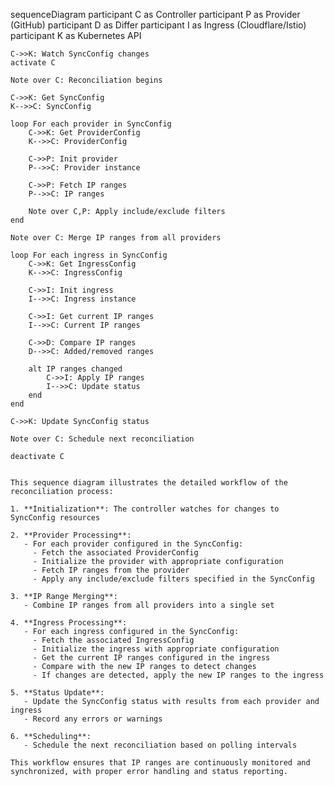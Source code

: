 sequenceDiagram
    participant C as Controller
    participant P as Provider (GitHub)
    participant D as Differ
    participant I as Ingress (Cloudflare/Istio)
    participant K as Kubernetes API
    
    C->>K: Watch SyncConfig changes
    activate C
    
    Note over C: Reconciliation begins
    
    C->>K: Get SyncConfig
    K-->>C: SyncConfig
    
    loop For each provider in SyncConfig
        C->>K: Get ProviderConfig
        K-->>C: ProviderConfig
        
        C->>P: Init provider
        P-->>C: Provider instance
        
        C->>P: Fetch IP ranges
        P-->>C: IP ranges
        
        Note over C,P: Apply include/exclude filters
    end
    
    Note over C: Merge IP ranges from all providers
    
    loop For each ingress in SyncConfig
        C->>K: Get IngressConfig
        K-->>C: IngressConfig
        
        C->>I: Init ingress
        I-->>C: Ingress instance
        
        C->>I: Get current IP ranges
        I-->>C: Current IP ranges
        
        C->>D: Compare IP ranges
        D-->>C: Added/removed ranges
        
        alt IP ranges changed
            C->>I: Apply IP ranges
            I-->>C: Update status
        end
    end
    
    C->>K: Update SyncConfig status
    
    Note over C: Schedule next reconciliation
    
    deactivate C
```

This sequence diagram illustrates the detailed workflow of the reconciliation process:

1. **Initialization**: The controller watches for changes to SyncConfig resources
   
2. **Provider Processing**:
   - For each provider configured in the SyncConfig:
     - Fetch the associated ProviderConfig
     - Initialize the provider with appropriate configuration
     - Fetch IP ranges from the provider
     - Apply any include/exclude filters specified in the SyncConfig
   
3. **IP Range Merging**:
   - Combine IP ranges from all providers into a single set
   
4. **Ingress Processing**:
   - For each ingress configured in the SyncConfig:
     - Fetch the associated IngressConfig
     - Initialize the ingress with appropriate configuration
     - Get the current IP ranges configured in the ingress
     - Compare with the new IP ranges to detect changes
     - If changes are detected, apply the new IP ranges to the ingress
   
5. **Status Update**:
   - Update the SyncConfig status with results from each provider and ingress
   - Record any errors or warnings
   
6. **Scheduling**:
   - Schedule the next reconciliation based on polling intervals

This workflow ensures that IP ranges are continuously monitored and synchronized, with proper error handling and status reporting.
